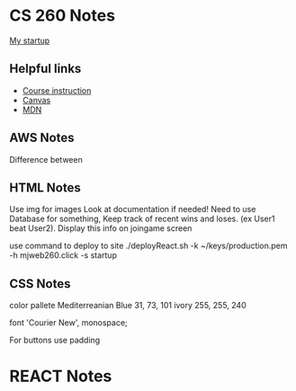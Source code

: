 # CS 260 Notes

[My startup](https://startup.mjweb260.click)

## Helpful links

- [Course instruction](https://github.com/webprogramming260)
- [Canvas](https://byu.instructure.com)
- [MDN](https://developer.mozilla.org)

## AWS Notes

Difference between

## HTML Notes

Use img for images
Look at documentation if needed!
Need to use Database for something, Keep track of recent wins and loses. (ex User1 beat User2). Display this info on joingame screen

use command to deploy to site
./deployReact.sh -k ~/keys/production.pem -h mjweb260.click -s startup

## CSS Notes

color pallete
Mediterreanian Blue 31, 73, 101
ivory 255, 255, 240

font 'Courier New', monospace;

For buttons use padding

# REACT Notes





